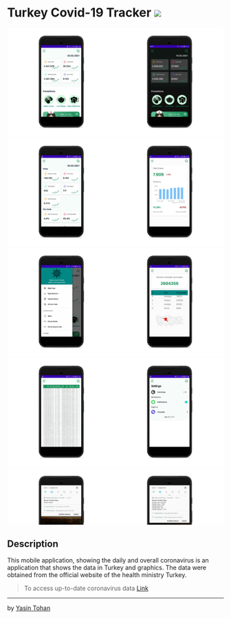 
#  Turkey Covid-19 Tracker <img src="http://img.shields.io/badge/-Java-F89820?style=flat&logo=java&logoColor=white">

<img src = "/images/1.png" height="50%" width="50%"><img src = "/images/8.png" height="50%" width="50%">
<br/>
<img src = "/images/2.png" height="50%" width="50%"><img src = "/images/3.png" height="50%" width="50%">
<br/>
<img src = "/images/4.png" height="50%" width="50%"><img src = "/images/7.png" height="50%" width="50%">
<br/>
<img src = "/images/6.png" height="50%" width="50%"><img src = "/images/5.png" height="50%" width="50%">
<br/>
<img src = "/images/10.png" height="50%" width="50%"><img src = "/images/9.png" height="50%" width="50%">
<br/>

## Description

This mobile application, showing the daily and overall coronavirus is an application that shows the data in Turkey and graphics. The data were obtained from the official website of the health ministry Turkey.

> To access up-to-date coronavirus data [Link](https://covid19.saglik.gov.tr/)


---

by [Yasin Tohan](https://github.com/yasintohan)



